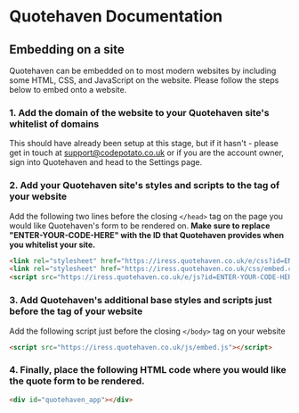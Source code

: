 # Quotehaven Documentation

## Embedding on a site

Quotehaven can be embedded on to most modern websites by including some HTML, CSS, and JavaScript on the website. Please follow the steps below to embed onto a website.

### 1. Add the domain of the website to your Quotehaven site's whitelist of domains 

This should have already been setup at this stage, but if it hasn't - please get in touch at support@codepotato.co.uk or if you are the account owner, sign into Quotehaven and head to the Settings page.

### 2. Add your Quotehaven site's styles and scripts to the <head> tag of your website

Add the following two lines before the closing `</head>` tag on the page you would like Quotehaven's form to be rendered on. **Make sure to replace "ENTER-YOUR-CODE-HERE" with the ID that Quotehaven provides when you whitelist your site.**

```html
<link rel="stylesheet" href="https://iress.quotehaven.co.uk/e/css?id=ENTER-YOUR-CODE-HERE">
<link rel="stylesheet" href="https://iress.quotehaven.co.uk/css/embed.css">
<script src="https://iress.quotehaven.co.uk/e/js?id=ENTER-YOUR-CODE-HERE"></script>
```

### 3. Add Quotehaven's additional base styles and scripts just before the </body> tag of your website

Add the following script just before the closing `</body>` tag on your website

```html
<script src="https://iress.quotehaven.co.uk/js/embed.js"></script>
```

### 4. Finally, place the following HTML code where you would like the quote form to be rendered.

```html	
<div id="quotehaven_app"></div>
```



